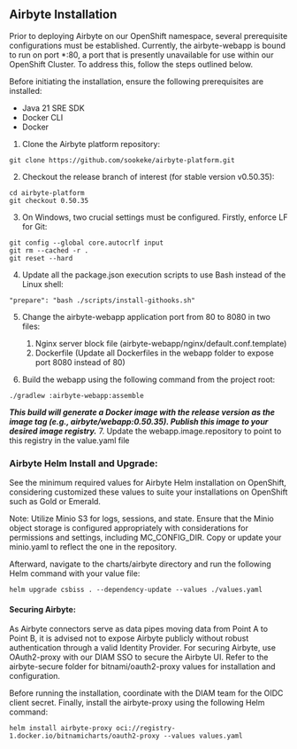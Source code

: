 
## Airbyte Installation

Prior to deploying Airbyte on our OpenShift namespace, several prerequisite configurations must be established. Currently, the airbyte-webapp is bound to run on port *:80, a port that is presently unavailable for use within our OpenShift Cluster. To address this, follow the steps outlined below.

Before initiating the installation, ensure the following prerequisites are installed:

- Java 21 SRE SDK
- Docker CLI
- Docker

1. Clone the Airbyte platform repository:

```
git clone https://github.com/sookeke/airbyte-platform.git
```
2. Checkout the release branch of interest (for stable version v0.50.35):

```
cd airbyte-platform
git checkout 0.50.35
```
3. On Windows, two crucial settings must be configured. Firstly, enforce LF for Git:

```
git config --global core.autocrlf input
git rm --cached -r .
git reset --hard
```
4. Update all the package.json execution scripts to use Bash instead of the Linux shell:

```
"prepare": "bash ./scripts/install-githooks.sh"
```
5. Change the airbyte-webapp application port from 80 to 8080 in two files:

	1. Nginx server block file (airbyte-webapp/nginx/default.conf.template)
	2. Dockerfile (Update all Dockerfiles in the webapp folder to expose port 8080 instead of 80)
6. Build the webapp using the following command from the project root:

```
./gradlew :airbyte-webapp:assemble
```
***This build will generate a Docker image with the release version as the image tag (e.g., airbyte/webapp:0.50.35). Publish this image to your desired image registry.***
7. Update the webapp.image.repository to point to this registry in the value.yaml file

### Airbyte Helm Install and Upgrade:

See the minimum required values for Airbyte Helm installation on OpenShift, considering customized these values to suite your installations on OpenShift such as Gold or Emerald.

Note: Utilize Minio S3 for logs, sessions, and state. Ensure that the Minio object storage is configured appropriately with considerations for permissions and settings, including MC_CONFIG_DIR. Copy or update your minio.yaml to reflect the one in the repository.

Afterward, navigate to the charts/airbyte directory and run the following Helm command with your value file:

```
helm upgrade csbiss . --dependency-update --values ./values.yaml
```

#### Securing Airbyte:

As Airbyte connectors serve as data pipes moving data from Point A to Point B, it is advised not to expose Airbyte publicly without robust authentication through a valid Identity Provider. For securing Airbyte, use OAuth2-proxy with our DIAM SSO to secure the Airbyte UI. Refer to the airbyte-secure folder for bitnami/oauth2-proxy values for installation and configuration.

Before running the installation, coordinate with the DIAM team for the OIDC client secret. Finally, install the airbyte-proxy using the following Helm command:

```
helm install airbyte-proxy oci://registry-1.docker.io/bitnamicharts/oauth2-proxy --values values.yaml
```
